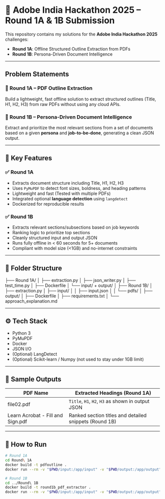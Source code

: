 # 📄 Adobe India Hackathon 2025 – Round 1A & 1B Submission

This repository contains my solutions for the **Adobe India Hackathon 2025** challenges:
- **Round 1A**: Offline Structured Outline Extraction from PDFs
- **Round 1B**: Persona-Driven Document Intelligence

---

##  Problem Statements

### 🔹 Round 1A – PDF Outline Extraction
Build a lightweight, fast offline solution to extract structured outlines (Title, H1, H2, H3) from raw PDFs without using any cloud APIs.

### 🔹 Round 1B – Persona-Driven Document Intelligence
Extract and prioritize the most relevant sections from a set of documents based on a given **persona** and **job-to-be-done**, generating a clean JSON output.

---

## 🧠 Key Features

### ✅ Round 1A
- Extracts document structure including Title, H1, H2, H3
- Uses `PyMuPDF` to detect font sizes, boldness, and heading patterns
- Lightweight and fast (Tested with multiple PDFs)
- Integrated optional **language detection** using `langdetect`
- Dockerized for reproducible results

### ✅ Round 1B
- Extracts relevant sections/subsections based on job keywords
- Ranking logic to prioritize top sections
- Cleanly structured input and output JSON
- Runs fully offline in < 60 seconds for 5+ documents
- Compliant with model size (<1GB) and no-internet constraints

---

## 📁 Folder Structure

├── Round 1A/
│ ├── extraction.py
│ ├── json_writer.py
│ ├── test_time.py
│ ├── Dockerfile
│ └── input/ + output/
│
├── Round 1B/
│ ├── extraction.py
│ ├── input/
│ │ ├── input.json
│ │ └── pdfs/
│ ├── output/
│ ├── Dockerfile
│ ├── requirements.txt
│ └── approach_explanation.md




---

## ⚙️ Tech Stack

- Python 3
- PyMuPDF
- Docker
- JSON I/O
- (Optional) LangDetect
- (Optional) Scikit-learn / Numpy (not used to stay under 1GB limit)

---

## 🧪 Sample Outputs

| PDF Name | Extracted Headings (Round 1A) |
|----------|-------------------------------|
| file02.pdf | `Title`, `H1`, `H2`, `H3` as shown in output JSON |
| Learn Acrobat - Fill and Sign.pdf | Ranked section titles and detailed snippets (Round 1B) |

---

## 📝 How to Run

```bash
# Round 1A
cd Round\ 1A
docker build -t pdfoutline .
docker run --rm -v "$PWD/input:/app/input" -v "$PWD/output:/app/output" --network none pdfoutline

# Round 1B
cd ../Round\ 1B
docker build -t round1b_pdf_extractor .
docker run --rm -v "$PWD/input:/app/input" -v "$PWD/output:/app/output" --network none round1b_pdf_extractor
